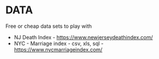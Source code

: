 # DATA

Free or cheap data sets to play with

* NJ Death Index - https://www.newjerseydeathindex.com/
* NYC - Marriage index - csv, xls, sql -  https://www.nycmarriageindex.com/
